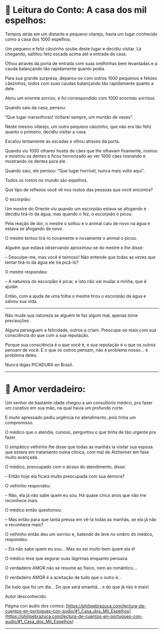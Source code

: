 # :book: Leitura do Conto: A casa dos mil espelhos: 

Tempos atrás em um distante e pequeno vilarejo, havia um lugar conhecido como a casa dos 1000 espelhos.

Um pequeno e feliz cãozinho soube deste lugar e decidiu visitar. 
Lá chegando, saltitou feliz escada acima até a entrada da casa.

Olhou através da porta de entrada com suas orelhinhas bem levantadas e a cauda balançando tão rapidamente quanto podia.

Para sua grande surpresa, deparou-se com outros 1000 pequenos e felizes cãezinhos, todos com suas caudas balançando tão rapidamente quanto a dele.

Abriu um enorme sorriso, e foi correspondido com 1000 enormes sorrisos.

Quando saiu da casa, pensou:

”Que lugar maravilhoso! Voltarei sempre, um montão de vezes”.

Neste mesmo vilarejo, um outro pequeno cãozinho, que não era tão feliz quanto o primeiro, decidiu visitar a casa.

Escalou lentamente as escadas e olhou através da porta.

Quando viu 1000 olhares hostis de cães que lhe olhavam fixamente, rosnou e mostrou os dentes e ficou horrorizado ao ver 
1000 cães rosnando e mostrando os dentes para ele.

Quando saiu, ele pensou: “Que lugar horrível, nunca mais volto aqui”.

Todos os rostos no mundo são espelhos.
 
Que tipo de reflexos você vê nos rostos das pessoas que você encontra?

 O escorpião: 
 
Um mestre do Oriente viu quando um escorpião estava se afogando e decidiu tirá-lo da água, mas quando o fez, o escorpião o picou.

Pela reação de dor, o mestre o soltou e o animal caiu de novo na água e estava se afogando de novo.

O mestre tentou tirá-lo novamente e novamente o animal o picou.

Alguém que estava observando aproximou-se do mestre e lhe disse:

– Desculpe-me, mas você é teimoso! Não entende que todas as vezes que tentar tirá-lo da água ele irá picá-lo?

O mestre respondeu:

– A natureza do escorpião é picar, e isto não vai mudar a minha, que é ajudar.

Então, com a ajuda de uma folha o mestre tirou o escorpião da água e salvou sua vida.

***

Não mude sua natureza se alguém te faz algum mal; apenas tome precauções.

Alguns perseguem a felicidade, outros a criam. Preocupe-se mais com sua consciência do que com a sua reputação.

Porque sua consciência é o que você é, e sua reputação é o que os outros pensam de você. E o que os outros pensam, não é 
problema nosso... é problema deles.

Nunca digas PICADURA en Brasil.

---

# :book: Amor verdadeiro:

Um senhor de bastante idade chegou a um consultório médico, pra fazer um curativo em sua mão, na qual havia um profundo 
corte.

E muito apressado pediu urgência no atendimento, pois tinha um compromisso.

O médico que o atendia, curioso, perguntou o que tinha de tão urgente pra fazer.

O simpático velhinho lhe disse que todas as manhãs ia visitar sua esposa que estava em tratamento numa clínica, com mal de Alzheimer em fase muito avançada.

O médico, preocupado com o atraso do atendimento, disse:

– Então hoje ela ficará muito preocupada com sua demora?

O velhinho respondeu:

– Não, ela já não sabe quem eu sou. Há quase cinco anos que não me reconhece mais.

O médico então questionou:

– Mas então para que tanta pressa em vê-la todas as manhãs, se ela já não o reconhece mais?

O velhinho então deu um sorriso e, batendo de leve no ombro do médico, respondeu:

– Ela não sabe quem eu sou... Mas eu sei muito bem quem ela é!

O médico teve que segurar suas lágrimas enquanto pensava.

O verdadeiro AMOR não se resume ao físico, nem ao romântico...

O verdadeiro AMOR é a aceitação de tudo que o outro é...

De tudo que foi um dia... Do que será amanhã... e do que já não é mais!

Autor desconhecido

Página con áudio dos contos: [https://philipebrazuca.com/lectura-de-cuentos-en-portugues-con-audio/#1_Casa_dos_Mil_Espelhos](https://philipebrazuca.com/lectura-de-cuentos-en-portugues-con-audio/#1_Casa_dos_Mil_Espelhos)

---
